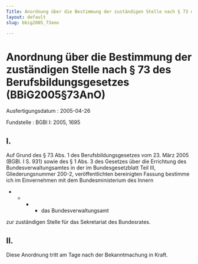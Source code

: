 ```yaml
---
Title: Anordnung über die Bestimmung der zuständigen Stelle nach § 73 des Berufsbildungsgesetzes
layout: default
slug: bbig2005_73ano

---
```


# Anordnung über die Bestimmung der zuständigen Stelle nach § 73 des Berufsbildungsgesetzes (BBiG2005§73AnO)

Ausfertigungsdatum
:   2005-04-26

Fundstelle
:   BGBl I: 2005, 1695



## I.

Auf Grund des § 73 Abs. 1 des Berufsbildungsgesetzes vom 23. März 2005
(BGBl. I S. 931) sowie des § 1 Abs. 3 des Gesetzes über die Errichtung
des Bundesverwaltungsamtes in der im Bundesgesetzblatt Teil III,
Gliederungsnummer 200-2, veröffentlichten bereinigten Fassung bestimme
ich im Einvernehmen mit dem Bundesministerium des Innern

*
    *
        *
            *   das Bundesverwaltungsamt












zur zuständigen Stelle für das Sekretariat des Bundesrates.


## II.

Diese Anordnung tritt am Tage nach der Bekanntmachung in Kraft.

